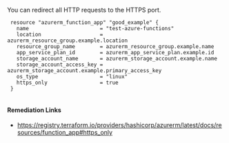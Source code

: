 
You can redirect all HTTP requests to the HTTPS port.

```hcl
 resource "azurerm_function_app" "good_example" {
   name                       = "test-azure-functions"
   location                   = azurerm_resource_group.example.location
   resource_group_name        = azurerm_resource_group.example.name
   app_service_plan_id        = azurerm_app_service_plan.example.id
   storage_account_name       = azurerm_storage_account.example.name
   storage_account_access_key = azurerm_storage_account.example.primary_access_key
   os_type                    = "linux"
   https_only                 = true
 }
 
```

#### Remediation Links
 - https://registry.terraform.io/providers/hashicorp/azurerm/latest/docs/resources/function_app#https_only

